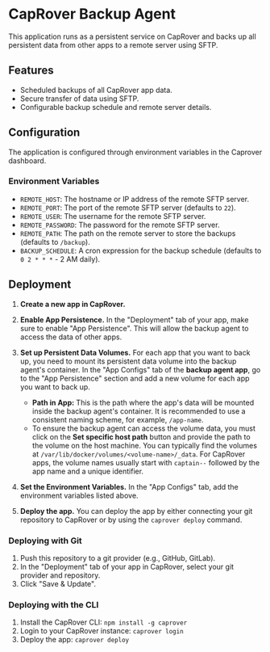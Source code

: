 # CapRover Backup Agent

This application runs as a persistent service on CapRover and backs up all persistent data from other apps to a remote server using SFTP.

## Features

- Scheduled backups of all CapRover app data.
- Secure transfer of data using SFTP.
- Configurable backup schedule and remote server details.

## Configuration

The application is configured through environment variables in the Caprover dashboard.

### Environment Variables

- `REMOTE_HOST`: The hostname or IP address of the remote SFTP server.
- `REMOTE_PORT`: The port of the remote SFTP server (defaults to `22`).
- `REMOTE_USER`: The username for the remote SFTP server.
- `REMOTE_PASSWORD`: The password for the remote SFTP server.
- `REMOTE_PATH`: The path on the remote server to store the backups (defaults to `/backup`).
- `BACKUP_SCHEDULE`: A cron expression for the backup schedule (defaults to `0 2 * * *` - 2 AM daily).

## Deployment

1.  **Create a new app in CapRover.**
2.  **Enable App Persistence.** In the "Deployment" tab of your app, make sure to enable "App Persistence". This will allow the backup agent to access the data of other apps.
3.  **Set up Persistent Data Volumes.** For each app that you want to back up, you need to mount its persistent data volume into the backup agent's container. In the "App Configs" tab of the **backup agent app**, go to the "App Persistence" section and add a new volume for each app you want to back up.

    - **Path in App:** This is the path where the app's data will be mounted inside the backup agent's container. It is recommended to use a consistent naming scheme, for example, `/app-name`.
    - To ensure the backup agent can access the volume data, you must click on the **Set specific host path** button and provide the path to the volume on the host machine. You can typically find the volumes at `/var/lib/docker/volumes/<volume-name>/_data`. For CapRover apps, the volume names usually start with `captain--` followed by the app name and a unique identifier.

4.  **Set the Environment Variables.** In the "App Configs" tab, add the environment variables listed above.
5.  **Deploy the app.** You can deploy the app by either connecting your git repository to CapRover or by using the `caprover deploy` command.

### Deploying with Git

1.  Push this repository to a git provider (e.g., GitHub, GitLab).
2.  In the "Deployment" tab of your app in CapRover, select your git provider and repository.
3.  Click "Save & Update".

### Deploying with the CLI

1.  Install the CapRover CLI: `npm install -g caprover`
2.  Login to your CapRover instance: `caprover login`
3.  Deploy the app: `caprover deploy`
